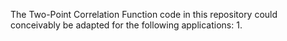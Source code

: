 The Two-Point Correlation Function code in this repository could conceivably be adapted for the following applications:
1. 
